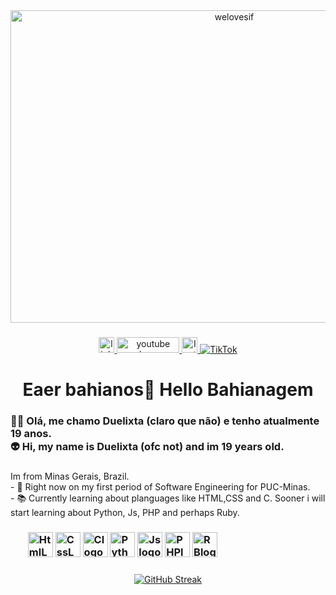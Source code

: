 <div align="center">
 <img src="https://github.com/user-attachments/assets/34fd1f2a-7ff0-4383-a030-b8b4595fcdec" height="500" width="700" alt="welovesif"/>
</div>


###

<div align="center">
  <a href="https://www.linkedin.com/in/gustavo-montanari-644541218">
  <img src="https://img.shields.io/static/v1?message=LinkedIn&logo=linkedin&label=&color=0077B5&logoColor=white&labelColor=&style=for-the-badge" height="25" alt="linkedin logo" />
  </a>
  <a href="https://www.youtube.com/@Duelixta">
  <img src="https://img.shields.io/static/v1?message=Youtube&logo=youtube&label=&color=FF0000&logoColor=white&labelColor=&style=for-the-badge" height="25" width=100 alt="youtube logo"  />
  </a>
  <a href="https://www.instagram.com/mntnr__/">
  <img src="https://img.shields.io/badge/Instagram-%23E4405F.svg?style=for-the-badge&logo=Instagram&logoColor=white" height="25" alt="Instagram" />
  </a>
  <a href="https://www.tiktok.com/@seu_perfil" target="_blank">
    <img src="https://img.shields.io/badge/TikTok-%23000000.svg?style=for-the-badge&logo=TikTok&logoColor=white" alt="TikTok"/>
</a>
</div>

###

<h1 align="center">Eaer bahianos👋 Hello Bahianagem</h1>

###

<h3 align="left">👩‍💻 Olá, me chamo Duelixta (claro que não) e tenho atualmente 19 anos.<br> 👽 Hi, my name is Duelixta (ofc not) and im 19 years old. </h3>

###

<p align="left">Im from Minas Gerais, Brazil.<br>- 🔭 Right now on my first period of Software Engineering for PUC-Minas.<br>- 📚 Currently learning about planguages like HTML,CSS and C. Sooner i will start learning about Python, Js, PHP and perhaps Ruby.<br></p>

###

<div class="Iconx" align="center">
<h3 align="left"><ul id="tech-list">
  <img src="https://cdn.jsdelivr.net/gh/devicons/devicon@latest/icons/html5/html5-original-wordmark.svg" height="40" alt="HtmlLogo"/>
  <img src="https://cdn.jsdelivr.net/gh/devicons/devicon@latest/icons/css3/css3-original-wordmark.svg" height="40" alt="CssLogo"/>
  <img src="https://cdn.jsdelivr.net/gh/devicons/devicon@latest/icons/c/c-original.svg" height="40" alt="Clogo" />
  <img src="https://cdn.jsdelivr.net/gh/devicons/devicon@latest/icons/python/python-original.svg" height="40" alt="Pythonlogo" />
  <img src="https://cdn.jsdelivr.net/gh/devicons/devicon@latest/icons/javascript/javascript-original.svg" height="40" alt="Jslogo" />      
  <img src="https://cdn.jsdelivr.net/gh/devicons/devicon@latest/icons/php/php-original.svg" height="40" alt="PHPlogo" />
  <img src="https://cdn.jsdelivr.net/gh/devicons/devicon/icons/ruby/ruby-plain-wordmark.svg" height="40" alt="RBlogo"  />
  </ul>
</h3>
</div>

###


###

###

<div align="center">
  <a href="https://git.io/streak-stats"><img src="https://streak-stats.demolab.com?user=Duelixta&theme=black-ice&hide_border=true" alt="GitHub Streak" /></a>
</div>

###
